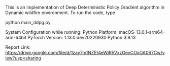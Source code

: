 This is an implementation of Deep Deterministic Policy Gradient algorithm in Dynamic wildfire environment.
To run the code, type

python main_ddpg.py

System Configuration while running:
Python Platform: macOS-13.0.1-arm64-arm-64bit
PyTorch Version: 1.13.0.dev20220930
Python 3.9.13

Report Link: https://drive.google.com/file/d/1zay7m1NZEt4eWiRhVxzGevCOxOA067Cw/view?usp=sharing
